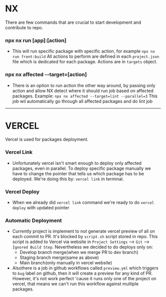 # NX
 There are few commands that are crucial to start development and contribute to repo.
  
  ### npx nx run [app]:[action]
  - This will run specific package with specific action, for example ``npx nx run front:build``
  All actions to perform are defined in each ``project.json`` file which is dedicated for each package. Actions are in `targets` object.

  ### npx nx affected --target=[action]
  - There is an option to run action the other way around, by passing only action and allow NX detect where it should run job based on affected packages.
  Example: ``npx nx affected --target=lint --parallel=3`` This job wil automatically go through all affected packages and do lint job

---

# VERCEL
  Vercel is used for packages deployment.

 ### Vercel Link
  - Unfortunately vercel isn't smart enough to deploy only affected packages, even in parallel. To deploy specific package manually
    we have to change the pointer that tells us which package has to be deployed. We're doing this by: `vercel link` in terminal.

### Vercel Deploy
  - When we already did `vercel link` command we're ready to do `vercel deploy` with updated pointer

### Automatic Deployment
- Currently project is implement to not generate vercel preview of all on each commit to PR. It's blocked by `script.sh` script stored in repo.
  This script is added to Vercel via website in `Project Settings` --> `Git` --> `Ignored Build Step`. Nevertheless we decided to do deploys only on:
  - Develop branch merge(when we merge PR to dev branch)
  - Staging branch merge(same as above)
  - Main branch(only manually in vercel website)
- Alsothere is a job in github workflows called `preview.yml` which triggers to `bug` label on github, then it will create a preview for any kind of PR.
  However, it's not work perfect 'cause it runs only one of the project on vercel, that means we can't run this workflow against multiple packages.
